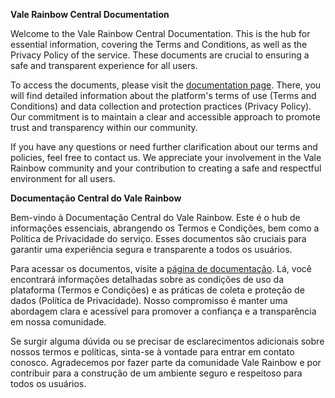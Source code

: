 **Vale Rainbow Central Documentation**

Welcome to the Vale Rainbow Central Documentation. This is the hub for essential information, covering the Terms and Conditions, as well as the Privacy Policy of the service. These documents are crucial to ensuring a safe and transparent experience for all users.

To access the documents, please visit the [documentation page](https://suzanahm.github.io/Vale-Rainbow/). There, you will find detailed information about the platform's terms of use (Terms and Conditions) and data collection and protection practices (Privacy Policy). Our commitment is to maintain a clear and accessible approach to promote trust and transparency within our community.

If you have any questions or need further clarification about our terms and policies, feel free to contact us. We appreciate your involvement in the Vale Rainbow community and your contribution to creating a safe and respectful environment for all users.




**Documentação Central do Vale Rainbow**

Bem-vindo à Documentação Central do Vale Rainbow. Este é o hub de informações essenciais, abrangendo os Termos e Condições, bem como a Política de Privacidade do serviço. Esses documentos são cruciais para garantir uma experiência segura e transparente a todos os usuários.

Para acessar os documentos, visite a [página de documentação](https://suzanahm.github.io/Vale-Rainbow/). Lá, você encontrará informações detalhadas sobre as condições de uso da plataforma (Termos e Condições) e as práticas de coleta e proteção de dados (Política de Privacidade). Nosso compromisso é manter uma abordagem clara e acessível para promover a confiança e a transparência em nossa comunidade.

Se surgir alguma dúvida ou se precisar de esclarecimentos adicionais sobre nossos termos e políticas, sinta-se à vontade para entrar em contato conosco. Agradecemos por fazer parte da comunidade Vale Rainbow e por contribuir para a construção de um ambiente seguro e respeitoso para todos os usuários.
